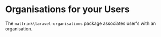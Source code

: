 # Organisations for your Users

The `mattrink\laravel-organisations` package associates user's with an organisation.
